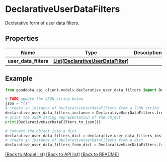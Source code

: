 # DeclarativeUserDataFilters

Declarative form of user data filters.

## Properties

Name | Type | Description | Notes
------------ | ------------- | ------------- | -------------
**user_data_filters** | [**List[DeclarativeUserDataFilter]**](DeclarativeUserDataFilter.md) |  | 

## Example

```python
from gooddata_api_client.models.declarative_user_data_filters import DeclarativeUserDataFilters

# TODO update the JSON string below
json = "{}"
# create an instance of DeclarativeUserDataFilters from a JSON string
declarative_user_data_filters_instance = DeclarativeUserDataFilters.from_json(json)
# print the JSON string representation of the object
print(DeclarativeUserDataFilters.to_json())

# convert the object into a dict
declarative_user_data_filters_dict = declarative_user_data_filters_instance.to_dict()
# create an instance of DeclarativeUserDataFilters from a dict
declarative_user_data_filters_from_dict = DeclarativeUserDataFilters.from_dict(declarative_user_data_filters_dict)
```
[[Back to Model list]](../README.md#documentation-for-models) [[Back to API list]](../README.md#documentation-for-api-endpoints) [[Back to README]](../README.md)


